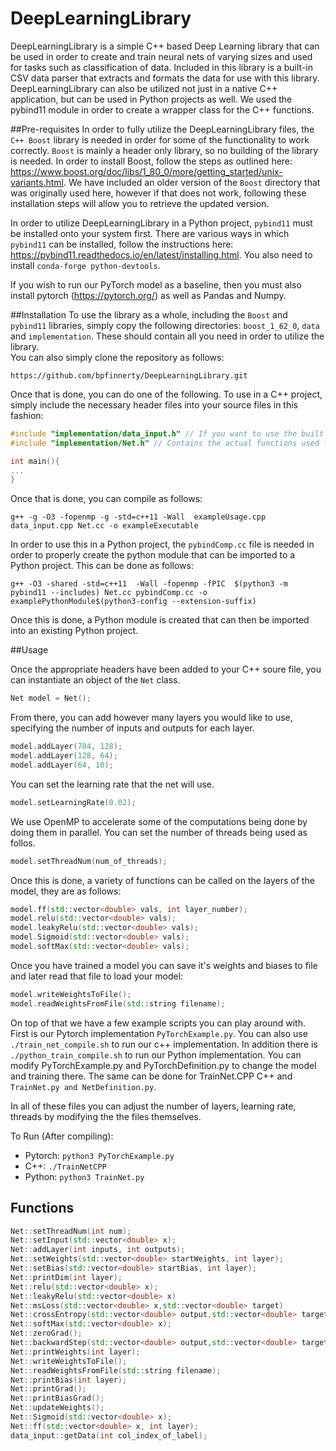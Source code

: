 # DeepLearningLibrary

DeepLearningLibrary is a simple C++ based Deep Learning library that can be used in order to create and train neural nets of varying sizes and used for tasks such as classification of data.  Included in this library is a built-in CSV data parser that extracts and formats the data for use with this library.  DeepLearningLibrary can also be utilized not just in a native C++ application, but can be used in Python projects as well.  We used the pybind11 module in order to create a wrapper class for the C++ functions.  

##Pre-requisites
In order to fully utilize the DeepLearningLibrary files, the ```C++ Boost``` library is needed in order for some of the functionality to work correctly.  ```Boost``` is mainly a header only library, so no building of the library is needed.  In order to install Boost, follow the steps as outlined here: https://www.boost.org/doc/libs/1_80_0/more/getting_started/unix-variants.html.  We have included an older version of the ```Boost``` directory that was originally used here, however if that does not work, following these installation steps will allow you to retrieve the updated version. 

In order to utilize DeepLearningLibrary in a Python project, ```pybind11``` must be installed onto your system first.  There are various ways in which ```pybind11``` can be installed, follow the instructions here: https://pybind11.readthedocs.io/en/latest/installing.html. You also need to install `conda-forge python-devtools`. 

If you wish to run our PyTorch model as a baseline, then you must also install pytorch (https://pytorch.org/) as well as Pandas and Numpy.

##Installation
To use the library as a whole, including the ```Boost``` and ```pybind11``` libraries, simply copy the following directories: ```boost_1_62_0```, ```data``` and ```implementation```.  These should contain all you need in order to utilize the library.  
You can also simply clone the repository as follows:
```
https://github.com/bpfinnerty/DeepLearningLibrary.git
```
Once that is done, you can do one of the following.
To use in a C++ project, simply include the necessary header files into your source files in this fashion:
```cpp
#include "implementation/data_input.h" // If you want to use the built in CSV parser instead
#include "implementation/Net.h" // Contains the actual functions used for creating the Neural Nets

int main(){
...
}
```
Once that is done, you can compile as follows:
```
g++ -g -O3 -fopenmp -g -std=c++11 -Wall  exampleUsage.cpp data_input.cpp Net.cc -o exampleExecutable
```

In order to use this in a Python project, the ```pybindComp.cc``` file is needed in order to properly create the python module that can be imported to a Python project.  This can be done as follows:
```
g++ -O3 -shared -std=c++11  -Wall -fopenmp -fPIC  $(python3 -m pybind11 --includes) Net.cc pybindComp.cc -o examplePythonModule$(python3-config --extension-suffix)
```
Once this is done, a Python module is created that can then be imported into an existing Python project.

##Usage

Once the appropriate headers have been added to your C++ soure file, you can instantiate an object of the ```Net``` class.
```cpp
Net model = Net();
```

From there, you can add however many layers you would like to use, specifying the number of inputs and outputs for each layer.
```cpp
model.addLayer(784, 128);
model.addLayer(128, 64);
model.addLayer(64, 10);
```

You can set the learning rate that the net will use.
```cpp
model.setLearningRate(0.02);
```

We use OpenMP to accelerate some of the computations being done by doing them in parallel. You can set the number of threads being used as follos.

```cpp
model.setThreadNum(num_of_threads); 
```

Once this is done, a variety of functions can be called on the layers of the model, they are as follows:
```cpp
model.ff(std::vector<double> vals, int layer_number);
model.relu(std::vector<double> vals);
model.leakyRelu(std::vector<double> vals);
model.Sigmoid(std::vector<double> vals);
model.softMax(std::vector<double> vals);
```


Once you have trained a model you can save it's weights and biases to file and later read that file to load your model:
```cpp
model.writeWeightsToFile();
model.readWeightsFromFile(std::string filename);
```

On top of that we have a few example scripts you can play around with. First is our Pytorch implementation `PyTorchExample.py`. 
You can also use `./train_net_compile.sh` to run our c++ implementation. In addition there is `./python_train_compile.sh` to run
our Python implementation. You can modify PyTorchExample.py and PyTorchDefinition.py to change the model and training there. 
The same can be done for TrainNet.CPP C++ and `TrainNet.py and NetDefinition.py`.

In all of these files you can adjust the number of layers, learning rate, threads by modifying the the files themselves.

To Run (After compiling):

- Pytorch: `python3 PyTorchExample.py`
- C++: `./TrainNetCPP`
- Python: `python3 TrainNet.py`



## Functions
```cpp
Net::setThreadNum(int num);
Net::setInput(std::vector<double> x);
Net::addLayer(int inputs, int outputs);
Net::setWeights(std::vector<double> startWeights, int layer);
Net::setBias(std::vector<double> startBias, int layer);
Net::printDim(int layer);
Net::relu(std::vector<double> x);
Net::leakyRelu(std::vector<double> x)
Net::msLoss(std::vector<double> x,std::vector<double> target)
Net::crossEntropy(std::vector<double> output,std::vector<double> target)
Net::softMax(std::vector<double> x);
Net::zeroGrad();
Net::backwardStep(std::vector<double> output,std::vector<double> target);
Net::printWeights(int layer);
Net::writeWeightsToFile();
Net::readWeightsFromFile(std::string filename);
Net::printBias(int layer);
Net::printGrad();
Net::printBiasGrad();
Net::updateWeights();
Net::Sigmoid(std::vector<double> x);
Net::ff(std::vector<double> x, int layer);
data_input::getData(int col_index_of_label);



```

